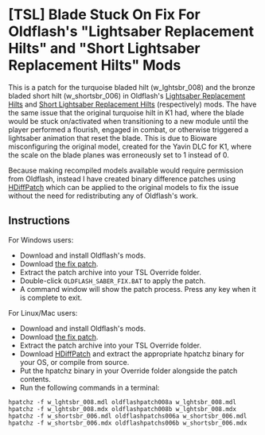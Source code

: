 # [TSL] Blade Stuck On Fix For Oldflash's "Lightsaber Replacement Hilts" and "Short Lightsaber Replacement Hilts" Mods

This is a patch for the turquoise bladed hilt (w_lghtsbr_008) and the bronze bladed short hilt (w_shortsbr_006) in Oldflash's [Lightsaber Replacement Hilts](https://www.gamefront.com/games/knights-of-the-old-republic-ii/file/lightsaber-replacement-hilts) and [Short Lightsaber Replacement Hilts](https://www.gamefront.com/games/knights-of-the-old-republic-ii/file/short-lightsaber-replacement-hilts) (respectively) mods. The have the same issue that the original turquoise hilt in K1 had, where the blade would be stuck on/activated when transitioning to a new module until the player performed a flourish, engaged in combat, or otherwise triggered a lightsaber animation that reset the blade. This is due to Bioware misconfiguring the original model, created for the Yavin DLC for K1, where the scale on the blade planes was erroneously set to 1 instead of 0. 

Because making recompiled models available would require permission from Oldflash, instead I have created binary difference patches using [HDiffPatch](https://github.com/sisong/HDiffPatch) which can be applied to the original models to fix the issue without the need for redistributing any of Oldflash's work.

## Instructions
For Windows users:
* Download and install Oldflash's mods.
* Download [the fix patch](https://github.com/DarthParametric/TSL_Blade_Stuck_On_Fix_For_Oldflash_Lightsaber_Replacement_Hilts/releases/latest).
* Extract the patch archive into your TSL Override folder.
* Double-click `OLDFLASH_SABER_FIX.BAT` to apply the patch.
* A command window will show the patch process. Press any key when it is complete to exit.

For Linux/Mac users:
* Download and install Oldflash's mods.
* Download [the fix patch](https://github.com/DarthParametric/TSL_Blade_Stuck_On_Fix_For_Oldflash_Lightsaber_Replacement_Hilts/releases/latest).
* Extract the patch archive into your TSL Override folder.
* Download [HDiffPatch](https://github.com/sisong/HDiffPatch/releases/latest) and extract the appropriate hpatchz binary for your OS, or compile from source.
* Put the hpatchz binary in your Override folder alongside the patch contents.
* Run the following commands in a terminal:
```
hpatchz -f w_lghtsbr_008.mdl oldflashpatch008a w_lghtsbr_008.mdl
hpatchz -f w_lghtsbr_008.mdx oldflashpatch008b w_lghtsbr_008.mdx
hpatchz -f w_shortsbr_006.mdl oldflashpatchs006a w_shortsbr_006.mdl
hpatchz -f w_shortsbr_006.mdx oldflashpatchs006b w_shortsbr_006.mdx
```
